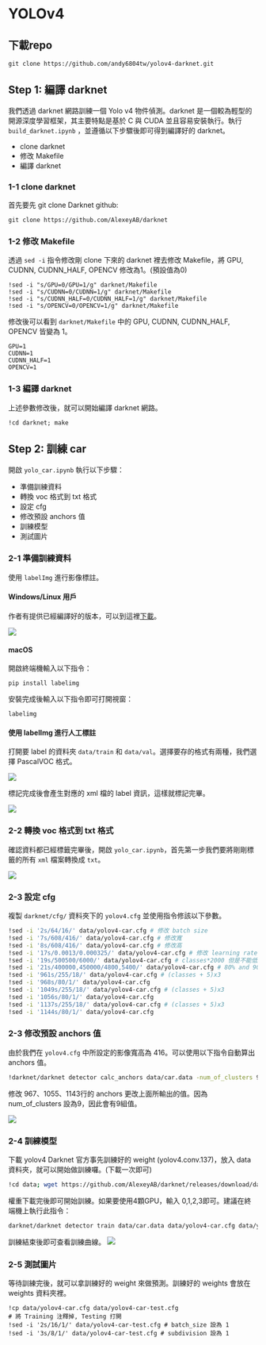 # YOLOv4

## 下載repo

```
git clone https://github.com/andy6804tw/yolov4-darknet.git
```

## Step 1: 編譯 darknet
我們透過 darknet 網路訓練一個 Yolo v4 物件偵測。darknet 是一個較為輕型的開源深度學習框架，其主要特點是基於 C 與 CUDA 並且容易安裝執行。執行 `build_darknet.ipynb` ，並遵循以下步驟後即可得到編譯好的 darknet。

- clone darknet
- 修改 Makefile
- 編譯 darknet

### 1-1 clone darknet
首先要先 git clone Darknet github:

```
git clone https://github.com/AlexeyAB/darknet
```

### 1-2 修改 Makefile
透過 `sed -i` 指令修改剛 clone 下來的 darknet 裡去修改 Makefile，將 GPU, CUDNN, CUDNN_HALF, OPENCV 修改為1。(預設值為0)

```
!sed -i "s/GPU=0/GPU=1/g" darknet/Makefile
!sed -i "s/CUDNN=0/CUDNN=1/g" darknet/Makefile
!sed -i "s/CUDNN_HALF=0/CUDNN_HALF=1/g" darknet/Makefile
!sed -i "s/OPENCV=0/OPENCV=1/g" darknet/Makefile
```

修改後可以看到 `darknet/Makefile` 中的 GPU, CUDNN, CUDNN_HALF, OPENCV 皆變為 1。

```
GPU=1
CUDNN=1
CUDNN_HALF=1
OPENCV=1
```

### 1-3 編譯 darknet
上述參數修改後，就可以開始編譯 darknet 網路。

```
!cd darknet; make
```

## Step 2: 訓練 car
開啟 `yolo_car.ipynb` 執行以下步驟：
- 準備訓練資料
- 轉換 voc 格式到 txt 格式
- 設定 cfg
- 修改預設 anchors 值
- 訓練模型
- 測試圖片

### 2-1 準備訓練資料
使用 `labelImg` 進行影像標註。

#### Windows/Linux 用戶
作者有提供已經編譯好的版本，可以到這裡[下載](https://tzutalin.github.io/labelImg/)。

![](./screenshot/img01.png)

#### macOS
開啟終端機輸入以下指令：

```
pip install labelimg
```

安裝完成後輸入以下指令即可打開視窗：

```
labelimg
```

#### 使用 labelImg 進行人工標註
打開要 label 的資料夾 `data/train` 和 `data/val`。選擇要存的格式有兩種，我們選擇 PascalVOC 格式。

![](./screenshot/img02.png)

標記完成後會產生對應的 xml 檔的 label 資訊，這樣就標記完畢。

![](./screenshot/img03.png)

### 2-2 轉換 voc 格式到 txt 格式
確認資料都已經標籤完畢後，開啟 `yolo_car.ipynb`，首先第一步我們要將剛剛標籤的所有 `xml` 檔案轉換成 `txt`。

![](./screenshot/img04.png)

### 2-3 設定 cfg
複製 `darknet/cfg/` 資料夾下的 `yolov4.cfg` 並使用指令修該以下參數。

```bash
!sed -i '2s/64/16/' data/yolov4-car.cfg # 修改 batch size
!sed -i '7s/608/416/' data/yolov4-car.cfg # 修改寬
!sed -i '8s/608/416/' data/yolov4-car.cfg # 修改高
!sed -i '17s/0.0013/0.000325/' data/yolov4-car.cfg # 修改 learning rate
!sed -i '19s/500500/6000/' data/yolov4-car.cfg # classes*2000 但是不能低於 6000
!sed -i '21s/400000,450000/4800,5400/' data/yolov4-car.cfg # 80% and 90% of max_batches
!sed -i '961s/255/18/' data/yolov4-car.cfg # (classes + 5)x3
!sed -i '968s/80/1/' data/yolov4-car.cfg
!sed -i '1049s/255/18/' data/yolov4-car.cfg # (classes + 5)x3
!sed -i '1056s/80/1/' data/yolov4-car.cfg
!sed -i '1137s/255/18/' data/yolov4-car.cfg # (classes + 5)x3
!sed -i '1144s/80/1/' data/yolov4-car.cfg
```

### 2-3 修改預設 anchors 值
由於我們在 `yolov4.cfg` 中所設定的影像寬高為 416。可以使用以下指令自動算出 anchors 值。

```bash
!darknet/darknet detector calc_anchors data/car.data -num_of_clusters 9 -width 608 -height 608 -show
```

修改 967、1055、1143行的 anchors 更改上面所輸出的值。因為 num_of_clusters 設為9，因此會有9組值。

![](./screenshot/img05.png)

### 2-4 訓練模型
下載 yolov4 Darknet 官方事先訓練好的 weight (yolov4.conv.137)，放入 data 資料夾，就可以開始做訓練囉。(下載一次即可)

```bash
!cd data; wget https://github.com/AlexeyAB/darknet/releases/download/darknet_yolo_v3_optimal/yolov4.conv.137
```

權重下載完後即可開始訓練。如果要使用4顆GPU，輸入 0,1,2,3即可。建議在終端機上執行此指令：

```bash
darknet/darknet detector train data/car.data data/yolov4-car.cfg data/yolov4.conv.137 -dont_show -map -gpus 0,1,2,3
```

訓練結束後即可查看訓練曲線。
![](./screenshot/img06.png)

### 2-5 測試圖片
等待訓練完後，就可以拿訓練好的 weight 來做預測。訓練好的 weights 會放在 weights 資料夾裡。

```
!cp data/yolov4-car.cfg data/yolov4-car-test.cfg
# 將 Training 注釋掉, Testing 打開
!sed -i '2s/16/1/' data/yolov4-car-test.cfg # batch_size 設為 1
!sed -i '3s/8/1/' data/yolov4-car-test.cfg # subdivision 設為 1
```
